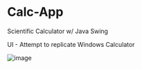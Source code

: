 # Calc-App
Scientific Calculator w/ Java Swing

UI - Attempt to replicate Windows Calculator

![image](https://github.com/user-attachments/assets/d9a49ddc-277d-45f1-8c83-598932c478eb)

